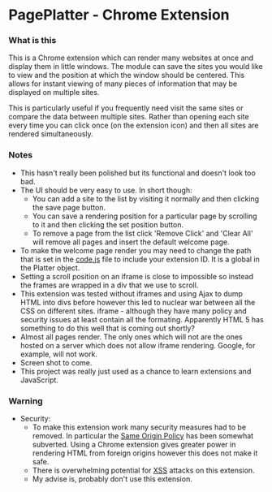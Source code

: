 # PagePlatter - Chrome Extension #

### What is this ###
This is a Chrome extension which can render many websites at once 
and display them in little windows. The module can save the sites 
you would like to view and the position at which the window should 
be centered. This allows for instant viewing of many pieces of 
information that may be displayed on multiple sites.

This is particularly useful if you frequently need visit the same sites 
or compare the data between multiple sites. Rather than opening each 
site every time you can click once (on the extension icon) and then 
all sites are rendered simultaneously.

### Notes ###
* This hasn't really been polished but its functional and doesn't look too bad.
* The UI should be very easy to use. In short though:
   * You can add a site to the list by visiting it normally and then 
     clicking the save page button.
   * You can save a rendering position for a particular page by scrolling 
     to it and then clicking the set position button.
   * To remove a page from the list click 'Remove Click' and 'Clear All' 
     will remove all pages and insert the default welcome page.
* To make the welcome page render you may need to change the path that is 
  set in the [code.js]() file to include your extension ID. It is a global 
  in the Platter object.
* Setting a scroll position on an iframe is close to impossible so instead 
  the frames are wrapped in a div that we use to scroll.
* This extension was tested without iframes and using Ajax to dump HTML 
  into divs before however this led to nuclear war between all the CSS on 
  different sites. iframe - although they have many policy and security 
  issues at least contain all the formating. Apparently HTML 5 has something 
  to do this well that is coming out shortly?
* Almost all pages render. The only ones which will not are the ones hosted 
  on a server which does not allow iframe rendering. Google, for example, 
  will not work.
* Screen shot to come.
* This project was really just used as a chance to learn extensions and JavaScript.

### Warning ###
* Security:
   * To make this extension work many security measures had to be 
     removed. In particular the 
     [Same Origin Policy](http://en.wikipedia.org/wiki/Same-origin_policy) 
     has been somewhat subverted. Using a Chrome extension gives greater 
     power in rendering HTML from foreign origins however this does not 
     make it safe.
   * There is overwhelming potential for [XSS](http://en.wikipedia.org/wiki/Cross-site_scripting) 
     attacks on this extension.
   * My advise is, probably don't use this extension.
